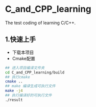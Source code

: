 # C_and_CPP_learning
The test coding of learning C/C++.

## 1.快速上手
- 下载本项目
- Cmake配置
```bash
## 进入项目编译文件夹
cd C_and_CPP_learning/build
## 执行cmake
cmake ..
## make 编译生成可执行文件
make -j4
## 执行编译好的可执行文件
./result
```
